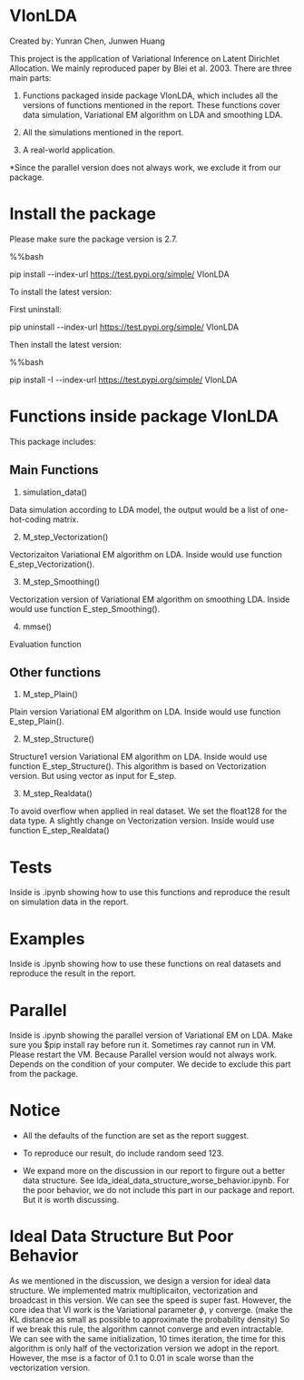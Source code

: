 # VIonLDA

Created by: Yunran Chen, Junwen Huang

This project is the application of Variational Inference on Latent Dirichlet Allocation. We mainly reproduced paper by Blei et al. 2003. There are three main parts: 

1. Functions packaged inside package VIonLDA, which includes all the versions of functions mentioned in the report. These functions cover data simulation, Variational EM algorithm on LDA and smoothing LDA. 

2. All the simulations mentioned in the report. 

3. A real-world application.

*Since the parallel version does not always work, we exclude it from our package.

# Install the package

Please make sure the package version is 2.7. 

%%bash

pip install --index-url https://test.pypi.org/simple/ VIonLDA

To install the latest version:

First uninstall:

pip uninstall --index-url https://test.pypi.org/simple/ VIonLDA

Then install the latest version:

%%bash

pip install -I --index-url https://test.pypi.org/simple/ VIonLDA


# Functions inside package VIonLDA

This package includes:

## Main Functions 

1. simulation_data()

Data simulation according to LDA model, the output would be a list of one-hot-coding matrix.

2. M_step_Vectorization()

Vectorizaiton Variational EM algorithm on LDA. Inside would use function E_step_Vectorization().

3. M_step_Smoothing()

Vectorization version of Variational EM algorithm on smoothing LDA. Inside would use function E_step_Smoothing(). 

4. mmse()

Evaluation function 

## Other functions 

1. M_step_Plain()

Plain version Variational EM algorithm on LDA. Inside would use function E_step_Plain().

2. M_step_Structure()

Structure1 version Variational EM algorithm on LDA. Inside would use function E_step_Structure(). This algorithm is based on Vectorization version. But using vector as input for E_step.

3. M_step_Realdata()

To avoid overflow when applied in real dataset. We set the float128 for the data type. A slightly change on Vectorization version. Inside would use function E_step_Realdata()

# Tests

Inside is .ipynb showing how to use this functions and reproduce the result on simulation data in the report. 

# Examples

Inside is .ipynb showing how to use these functions on real datasets and reproduce the result in the report.

# Parallel

Inside is .ipynb showing the parallel version of Variational EM on LDA. Make sure you $pip install ray before run it. Sometimes ray cannot run in VM. Please restart the VM. Because Parallel version would not always work. Depends on the condition of your computer. We decide to exclude this part from the package.

# Notice

- All the defaults of the function are set as the report suggest. 

- To reproduce our result, do include random seed 123.

- We expand more on the discussion in our report to firgure out a better data structure. See lda_ideal_data_structure_worse_behavior.ipynb. For the poor behavior, we do not include this part in our package and report. But it is worth discussing.

# Ideal Data Structure But Poor Behavior

As we mentioned in the discussion, we design a version for ideal data structure. We implemented matrix multiplicaiton, vectorization and broadcast in this version. We can see the speed is super fast. However, the core idea that VI work is the Variational parameter $\phi$, $\gamma$ converge. (make the KL distance as small as possible to approximate the probability density) So if we break this rule, the algorithm cannot converge and even intractable. We can see with the same initialization, 10 times iteration, the time for this algorithm is only half of the vectorization version we adopt in the report. However, the mse is a factor of 0.1 to 0.01 in scale worse than the vectorization version. 

 
